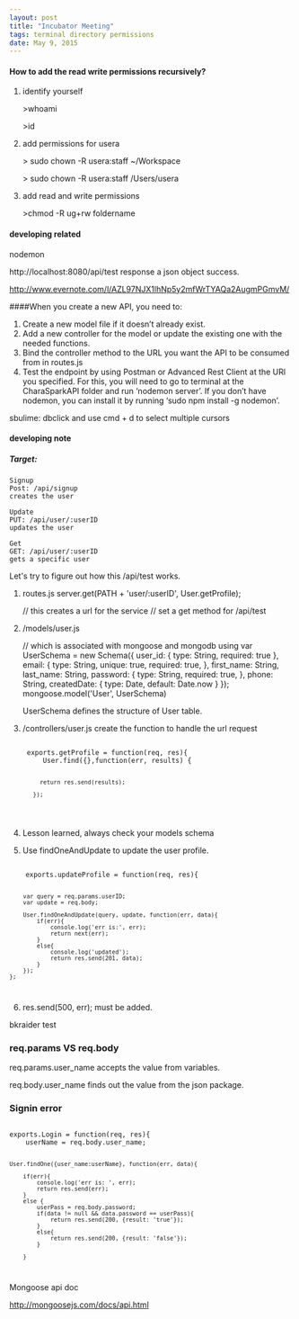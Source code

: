 ```yaml
---
layout: post
title: "Incubator Meeting"
tags: terminal directory permissions
date: May 9, 2015
---
```

#### How to add the read write permissions recursively?
1. identify yourself

	\>whoami
	
	\>id

2. add permissions for usera

	\> sudo chown -R usera:staff ~/Workspace

	\> sudo chown -R usera:staff /Users/usera

3. add read and write permissions

	\>chmod -R ug+rw foldername

#### developing related

nodemon

http://localhost:8080/api/test  response a json object success.

http://www.evernote.com/l/AZL97NJX1lhNp5y2mfWrTYAQa2AugmPGmvM/

####When you create a new API, you need to:
1. Create a new model file if it doesn’t already exist.
2. Add a new controller for the model or update the existing one with the needed functions.
3. Bind the controller method to the URL you want the API to be consumed from in routes.js
4. Test the endpoint by using Postman or Advanced Rest Client at the URl you specified. For this, you will need to go to terminal at the CharaSparkAPI folder and run ‘nodemon server’. If you don’t have nodemon, you can install it by running ‘sudo npm install -g nodemon’.


sbulime: dbclick and use cmd + d to select multiple cursors

#### developing note

##### Target:
	Signup
	Post: /api/signup
	creates the user
	
	Update
	PUT: /api/user/:userID
	updates the user
	
	Get
	GET: /api/user/:userID
	gets a specific user

Let's try to figure out how this /api/test works.

1. routes.js 
   server.get(PATH + 'user/:userID', User.getProfile);

   // this creates a url for the service
   // set a get method for /api/test

2. /models/user.js

   // which is associated with mongoose and mongodb using
		var UserSchema = new Schema({
		  user_id: {
				type: String,
				required: true
			},
		  email: {
				type: String,
				unique: true,
				required: true,
			},
		  first_name: String,
		  last_name: String,
		  password: {
				type: String,
				required: true,
			},
		  phone: String,
		  createdDate: { 
		  	type: Date, 
		  	default: Date.now 
		  }	
		});
		mongoose.model('User', UserSchema)
	
   UserSchema defines the structure of User table.

3. /controllers/user.js   create the function to handle the url request
	
	<code>
	exports.getProfile = function(req, res){
		User.find({},function(err, results) {
		
		    return res.send(results);
		  
		  });
	</code>
	
4. Lesson learned, always check your models schema

5. Use findOneAndUpdate to update the user profile.
<code>
	exports.updateProfile = function(req, res){
		
		var query = req.params.userID;
		var update = req.body;
		
		User.findOneAndUpdate(query, update, function(err, data){
			if(err){
				console.log('err is:', err);
				return next(err);
			}
			else{
				console.log('updated');
				return res.send(201, data);
			}
		});
	};
</code>

6. res.send(500, err); must be added.

bkraider  test

### req.params  VS req.body
req.params.user_name accepts the value from variables.

req.body.user_name finds out the value from the json package.

### Signin error
<code>
exports.Login = function(req, res){
	userName = req.body.user_name;	
	
    User.findOne({user_name:userName}, function(err, data){
    	
    	if(err){
    		console.log('err is: ', err);
    		return res.send(err);
    	}
    	else {
    		userPass = req.body.password;
    		if(data != null && data.password == userPass){
    			return res.send(200, {result: 'true'});
    		}
    		else{
    			return res.send(200, {result: 'false'});
    		}

    	}
</code>

Mongoose api doc

http://mongoosejs.com/docs/api.html
